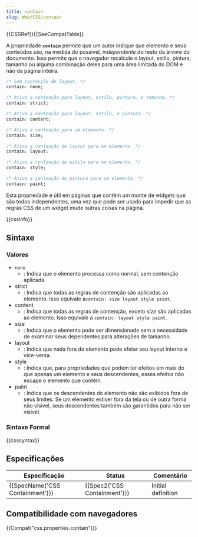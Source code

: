 ```yaml
---
title: contain
slug: Web/CSS/contain
---
```


{{CSSRef}}{{SeeCompatTable}}

A propriedade **`contain`** permite que um autor indique que elemento e seus conteúdos são, na medida do possível, _independente_ do resto da árvore do documento. Isso permite que o navegador recalcule o layout, estilo, pintura, tamanho ou alguma combinação deles para uma área limitada do DOM e não da página inteira.

```css
/* Sem contenção de layout. */
contain: none;

/* Ativa a contenção para layout, estilo, pintura, e tamanho. */
contain: strict;

/* Ativa a contenção para layout, estilo, e pintura. */
contain: content;

/* Ativa a contenção para um elemento. */
contain: size;

/* Ativa a contenção de layout para um elemento. */
contain: layout;

/* Ativa a contenção de estilo para um elemento. */
contain: style;

/* Ativa a contenção de pintura para um elemento. */
contain: paint;
```

Esta propriedade é útil em páginas que contêm um monte de widgets que são todos independentes, uma vez que pode ser usado para impedir que as regras CSS de um widget mude outras coisas na página.

{{cssinfo}}

## Sintaxe

### Valores

- `none`
  - : Indica que o elemento processa como normal, sem contenção aplicada.
- strict
  - : Indica que todas as regras de contenção são aplicadas ao elemento. Isso equivale a`contain: size layout style paint`.
- content
  - : Indica que todas as regras de contenção, exceto _size_ são aplicadas ao elemento. Isso equivale a `contain: layout style paint`.
- size
  - : Indica que o elemento pode ser dimensionado sem a necessidade de examinar seus dependentes para alterações de tamanho.
- layout
  - : Indica que nada fora do elemento pode afetar seu layout interno e vice-versa.
- style
  - : Indica que, para propriedades que podem ter efeitos em mais do que apenas um elemento e seus descendentes, esses efeitos não escape o elemento que contém.
- paint
  - : Indica que os descendentes do elemento não são exibidos fora de seus limites. Se um elemento estiver fora da tela ou de outra forma não visível, seus descendentes também são garantidos para não ser visível.

### Sintaxe Formal

{{csssyntax}}

## Especificações

| Especificação                            | Status                               | Comentário         |
| ---------------------------------------- | ------------------------------------ | ------------------ |
| {{SpecName('CSS Containment')}} | {{Spec2('CSS Containment')}} | Initial definition |

## Compatibilidade com navegadores

{{Compat("css.properties.contain")}}
